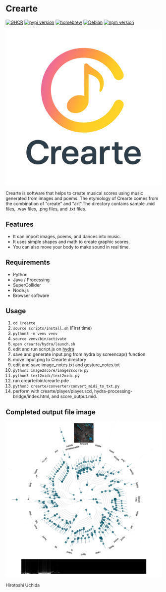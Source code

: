 # Crearte

[![GHCR](https://img.shields.io/badge/GHCR-Crearte-blue?logo=docker)](https://github.com/Uchida16104/Crearte/pkgs/container/crearte)
[![pypi version](https://img.shields.io/pypi/v/crearte.svg)](https://pypi.org/project/crearte)
[![homebrew](https://img.shields.io/badge/homebrew-crearte-orange?logo=homebrew)](https://github.com/Uchida16104/homebrew-crearte)
[![Debian](https://img.shields.io/badge/debian-crearte-red?logo=debian)](https://github.com/Uchida16104/Crearte/releases/latest)
[![npm version](https://img.shields.io/npm/v/crearte.svg)](https://www.npmjs.com/package/crearte)

<img src="https://raw.githubusercontent.com/Uchida16104/Crearte/refs/heads/main/Crearte.png" alt="Crearte" />

Crearte is software that helps to create musical scores using music generated from images and poems. The etymology of Crearte comes from the combination of "create" and "art".The directory contains sample .mid files, .wav files, .png files, and .txt files.

## Features
- It can import images, poems, and dances into music.
- It uses simple shapes and math to create graphic scores.
- You can also move your body to make sound in real time.

## Requirements
- Python
- Java / Processing
- SuperCollider
- Node.js
- Browser software

## Usage
1. ``` cd Crearte ```
2. ``` source scripts/install.sh ``` (First time)
3. ``` python3 -m venv venv ```
4. ``` source venv/bin/activate ```
5. ``` open crearte/hydra/launch.sh ```
6. edit and run script.js on [hydra](https://hydra.ojack.xyz)
7. save and generate input.png from hydra by screencap() function
8. move input.png to Crearte directory
9. edit and save image_notes.txt and gesture_notes.txt
10. ``` python3 image2score/image2score.py ```
11. ``` python3 text2midi/text2midi.py ```
12. run crearte/bin/crearte.pde
13. ``` python3 crearte/converter/convert_midi_to_txt.py ```
14. perform with crearte/player/player.scd, hydra-processing-bridge/index.html, and score_output.mid.

## Completed output file image

<img src="https://raw.githubusercontent.com/Uchida16104/Crearte/refs/heads/main/output_full_score.png" alt="Score" />

Hirotoshi Uchida
